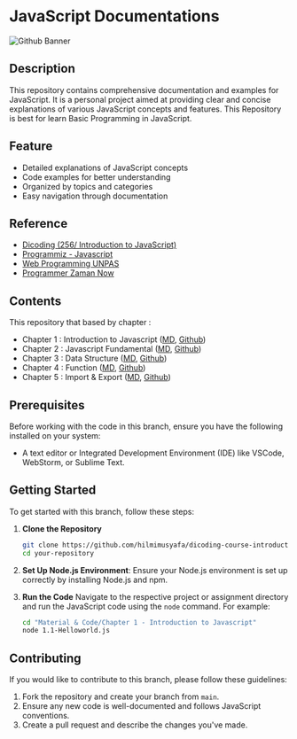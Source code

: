 # JavaScript Documentations

![Github Banner](https://hackmd.io/_uploads/Hy_T_hdO0.png)

## Description

This repository contains comprehensive documentation and examples for JavaScript. It is a personal project aimed at providing clear and concise explanations of various JavaScript concepts and features. This Repository is best for learn Basic Programming in JavaScript.

## Feature

- Detailed explanations of JavaScript concepts
- Code examples for better understanding
- Organized by topics and categories
- Easy navigation through documentation

## Reference 

- [Dicoding (256/ Introduction to JavaScript)](https://www.dicoding.com/academies/256)
- [Programmiz - Javascript](https://www.programiz.com/javascript)
- [Web Programming UNPAS](https://www.youtube.com/watch?v=RUTV_5m4VeI&list=PLFIM0718LjIWXagluzROrA-iBY9eeUt4w)
- [Programmer Zaman Now](https://www.youtube.com/watch?v=SDROba_M42g&list=PL-CtdCApEFH8SS0Gsj9_a0cC0jypFEoSg)

## Contents

This repository that based by chapter : 

- Chapter 1 : Introduction to Javascript ([MD](https://hackmd.io/@hilmimusyafa/S1OhfX9vA), [Github](https://github.com/hilmimusyafa/dicoding-course-introductiontojavascript/tree/main/Material%20%26%20Code/Chapter%201%20-%20Introduction%20to%20Javascript))
- Chapter 2 : Javascript Fundamental ([MD](https://hackmd.io/@hilmimusyafa/H1qOHQ5vA), [Github](https://github.com/hilmimusyafa/dicoding-course-introductiontojavascript/tree/main/Material%20%26%20Code/Chapter%202%20-%20Javascript%20Fundamental))
- Chapter 3 : Data Structure ([MD](https://hackmd.io/@hilmimusyafa/B1mFvqCP0), [Github](https://github.com/hilmimusyafa/dicoding-course-introductiontojavascript/tree/main/Material%20%26%20Code/Chapter%203%20-%20Data%20Structure))
- Chapter 4 : Function ([MD](https://hackmd.io/@hilmimusyafa/rye_yT4dR), [Github](https://github.com/hilmimusyafa/dicoding-course-introductiontojavascript/tree/main/Material%20%26%20Code/Chapter%204%20-%20Function))
-  Chapter 5 : Import & Export ([MD](https://hackmd.io/@hilmimusyafa/rypxFLg50), [Github](https://github.com/hilmimusyafa/javascript/tree/main/Chapter%205%20-%20Import%20%26%20Export))

## Prerequisites

Before working with the code in this branch, ensure you have the following installed on your system:

<!-- - [Node.js](https://nodejs.org/) (latest LTS version recommended) -->
- A text editor or Integrated Development Environment (IDE) like VSCode, WebStorm, or Sublime Text.

## Getting Started

To get started with this branch, follow these steps:

1. **Clone the Repository**
    ```bash
    git clone https://github.com/hilmimusyafa/dicoding-course-introductiontojavascript
    cd your-repository
    ```

2. **Set Up Node.js Environment**:
    Ensure your Node.js environment is set up correctly by installing Node.js and npm.

3. **Run the Code**
    Navigate to the respective project or assignment directory and run the JavaScript code using the `node` command. For example:
    ```bash
    cd "Material & Code/Chapter 1 - Introduction to Javascript"
    node 1.1-Helloworld.js
    ```

## Contributing

If you would like to contribute to this branch, please follow these guidelines:

1. Fork the repository and create your branch from `main`.
2. Ensure any new code is well-documented and follows JavaScript conventions.
3. Create a pull request and describe the changes you've made.